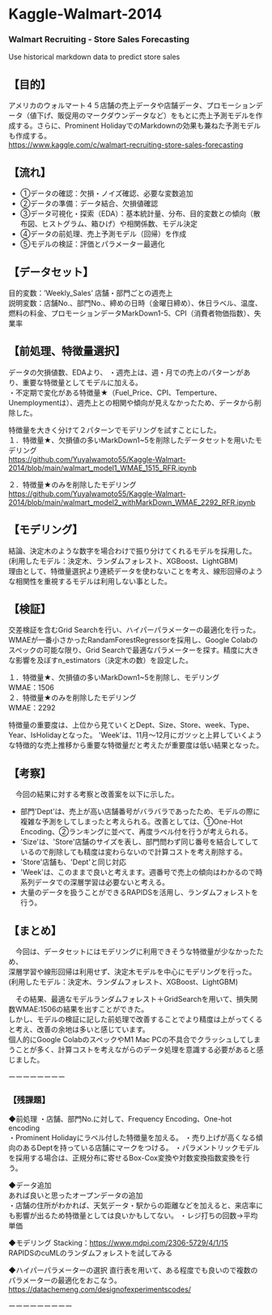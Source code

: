 # Kaggle-Walmart-2014  
### Walmart Recruiting - Store Sales Forecasting  
Use historical markdown data to predict store sales  

## 【目的】  
アメリカのウォルマート４５店舗の売上データや店舗データ、プロモーションデータ（値下げ、販促用のマークダウンデータなど）をもとに売上予測モデルを作成する。さらに、Prominent HolidayでのMarkdownの効果も兼ねた予測モデルも作成する。  
https://www.kaggle.com/c/walmart-recruiting-store-sales-forecasting  
  
## 【流れ】
 - ①データの確認：欠損・ノイズ確認、必要な変数追加
 - ②データの準備：データ結合、欠損値確認
 - ③データ可視化・探索（EDA）：基本統計量、分布、目的変数との傾向（散布図、ヒストグラム、箱ひげ）や相関係数、モデル決定
 - ④データの前処理、売上予測モデル（回帰）を作成
 - ⑤モデルの検証：評価とパラメーター最適化

  
## 【データセット】  
目的変数：’Weekly_Sales’ 店舗・部門ごとの週売上  
説明変数：店舗No.、部門No.、締めの日時（金曜日締め）、休日ラベル、温度、燃料の料金、プロモーションデータMarkDown1-5、CPI（消費者物価指数）、失業率  
  
## 【前処理、特徴量選択】  
データの欠損値数、EDAより、
・週売上は、週・月での売上のパターンがあり、重要な特徴量としてモデルに加える。  
・不定期で変化がある特徴量★（Fuel_Price、CPI、Temperture、Unemploymentは）、週売上との相関や傾向が見えなかったため、データから削除した。  
  
特徴量を大きく分けて２パターンでモデリングを試すことにした。  
１．特徴量★、欠損値の多いMarkDown1~5を削除したデータセットを用いたモデリング  
https://github.com/YuyaIwamoto55/Kaggle-Walmart-2014/blob/main/walmart_model1_WMAE_1515_RFR.ipynb  

２．特徴量★のみを削除したモデリング  
https://github.com/YuyaIwamoto55/Kaggle-Walmart-2014/blob/main/walmart_model2_withMarkDown_WMAE_2292_RFR.ipynb  

## 【モデリング】  
結論、決定木のような数字を場合わけで振り分けてくれるモデルを採用した。  
(利用したモデル：決定木、ランダムフォレスト、XGBoost、LightGBM)  
理由として、特徴量選択より連続データを使わないことを考え、線形回帰のような相関性を重視するモデルは利用しない事とした。  

## 【検証】  
交差検証を含むGrid Searchを行い、ハイパーパラメーターの最適化を行った。　
WMAEが一番小さかったRandamForestRegressorを採用し、Google Colabのスペックの可能な限り、Grid Searchで最適なパラメーターを探す。精度に大きな影響を及ぼすn_estimators（決定木の数）を設定した。  
   
１．特徴量★、欠損値の多いMarkDown1~5を削除し、モデリング  
WMAE：1506  
２．特徴量★のみを削除したモデリング  
WMAE：2292  

特徴量の重要度は、上位から見ていくとDept、Size、Store、week、Type、Year、IsHolidayとなった。
'Week'は、11月〜12月にガツッと上昇していくような特徴的な売上推移から重要な特徴量だと考えたが重要度は低い結果となった。

## 【考察】  
　今回の結果に対する考察と改善案を以下に示した。  
* 部門'Dept'は、売上が高い店舗番号がバラバラであったため、モデルの際に複雑な予測をしてしまったと考えられる。改善としては、①One-Hot Encoding、②ランキングに並べて、再度ラベル付を行うが考えられる。
* 'Size'は、'Store'店舗のサイズを表し、部門問わず同じ番号を結合してしているので削除しても精度は変わらないので計算コストを考え削除する。
* 'Store'店舗も、'Dept'と同じ対応
* 'Week'は、このままで良いと考えます。週番号で売上の傾向はわかるので時系列データでの深層学習は必要ないと考える。
* 大量のデータを扱うことができるRAPIDSを活用し、ランダムフォレストを行う。


## 【まとめ】

　今回は、データセットにはモデリングに利用できそうな特徴量が少なかったため、  
深層学習や線形回帰は利用せず、決定木モデルを中心にモデリングを行った。  
(利用したモデル：決定木、ランダムフォレスト、XGBoost、LightGBM)  

　その結果、最適なモデルランダムフォレスト＋GridSearchを用いて、損失関数WMAE:1506の結果を出すことができた。  
しかし、モデルの検証に記した前処理で改善することでより精度は上がってくると考え、改善の余地は多いと感じています。  
個人的にGoogle ColabのスペックやM1 Mac PCの不具合でクラッシュしてしまうことが多く、計算コストを考えながらのデータ処理を意識する必要があると感じました。


ーーーーーーーー

### 【残課題】

◆前処理
・店舗、部門No.に対して、Frequency Encoding、One-hot encoding  
・Prominent Holidayにラベル付した特徴量を加える。
・売り上げが高くなる傾向のあるDeptを持っている店舗にマークをつける。
・パラメントリックモデルを採用する場合は、正規分布に寄せるBox-Cox変換や対数変換指数変換を行う。

◆データ追加  
あれば良いと思ったオープンデータの追加  
・店舗の住所がわかれば、天気データ・駅からの距離などを加えると、来店率にも影響が出るため特徴量としては良いかもしてない。
・レジ打ちの回数→平均単価

◆モデリング
Stacking：https://www.mdpi.com/2306-5729/4/1/15  
RAPIDSのcuMLのランダムフォレストを試してみる  

◆ハイパーパラメーターの選択
直行表を用いて、ある程度でも良いので複数のパラメーターの最適化をおこなう。  
https://datachemeng.com/designofexperimentscodes/  

ーーーーーーーーー
